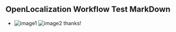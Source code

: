 ## OpenLocalization Workflow Test MarkDown
* ![image1](.\4b6f8a61-5edc-4464-a597-aa8b1140d32b.PNG)   ![image2](.\e105c5ca-95e1-400c-a334-5192059dd4ad.png) 
thanks!